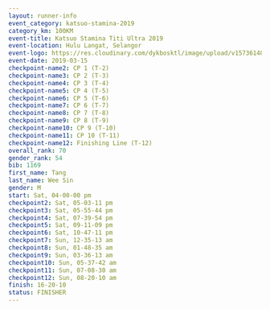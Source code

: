 ```yaml
--- 
layout: runner-info 
event_category: katsuo-stamina-2019 
category_km: 100KM 
event-title: Katsuo Stamina Titi Ultra 2019 
event-location: Hulu Langat, Selangor 
event-logo: https://res.cloudinary.com/dykbosktl/image/upload/v1573614825/Logo/Logo_p7ft6n.png 
event-date: 2019-03-15 
checkpoint-name2: CP 1 (T-2) 
checkpoint-name3: CP 2 (T-3) 
checkpoint-name4: CP 3 (T-4) 
checkpoint-name5: CP 4 (T-5) 
checkpoint-name6: CP 5 (T-6) 
checkpoint-name7: CP 6 (T-7) 
checkpoint-name8: CP 7 (T-8) 
checkpoint-name9: CP 8 (T-9) 
checkpoint-name10: CP 9 (T-10) 
checkpoint-name11: CP 10 (T-11) 
checkpoint-name12: Finishing Line (T-12) 
overall_rank: 70
gender_rank: 54
bib: 1169
first_name: Tang
last_name: Wee Sin
gender: M
start: Sat, 04-00-00 pm
checkpoint2: Sat, 05-03-11 pm
checkpoint3: Sat, 05-55-44 pm
checkpoint4: Sat, 07-39-54 pm
checkpoint5: Sat, 09-11-09 pm
checkpoint6: Sat, 10-47-11 pm
checkpoint7: Sun, 12-35-13 am
checkpoint8: Sun, 01-48-35 am
checkpoint9: Sun, 03-36-13 am
checkpoint10: Sun, 05-37-42 am
checkpoint11: Sun, 07-08-30 am
checkpoint12: Sun, 08-20-10 am
finish: 16-20-10
status: FINISHER
--- 
```

